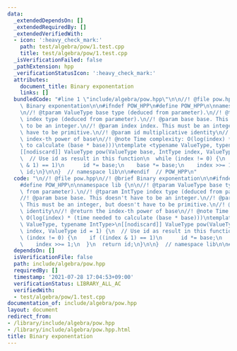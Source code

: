 ```yaml
---
data:
  _extendedDependsOn: []
  _extendedRequiredBy: []
  _extendedVerifiedWith:
  - icon: ':heavy_check_mark:'
    path: test/algebra/pow/1.test.cpp
    title: test/algebra/pow/1.test.cpp
  _isVerificationFailed: false
  _pathExtension: hpp
  _verificationStatusIcon: ':heavy_check_mark:'
  attributes:
    document_title: Binary exponentation
    links: []
  bundledCode: "#line 1 \"include/algebra/pow.hpp\"\n\n//! @file pow.hpp\n//! @brief\
    \ Binary exponentation\n\n#ifndef POW_HPP\n#define POW_HPP\n\nnamespace lib {\n\
    \n//! @tparam ValueType base type (deduced from parameter).\n//! @tparam IntType\
    \ index type (deduced from parameter).\n//! @param base base. This doesn't have\
    \ to be an integer.\n//! @param index index. This must be an integer, but doesn't\
    \ have to be primitive.\n//! @param id multiplicative identity\n//! @return the\
    \ index-th power of base\n//! @note Time complexity: O(log(index) * (time needed\
    \ to calculate (base * base)))\ntemplate <typename ValueType, typename IntType>\n\
    [[nodiscard]] ValueType pow(ValueType base, IntType index, ValueType id = 1) {\n\
    \  // Use id as result in this function\n  while (index != 0) {\n    if ((index\
    \ & 1) == 1)\n      id *= base;\n    base *= base;\n    index >>= 1;\n  }\n  return\
    \ id;\n}\n\n}  // namespace lib\n\n#endif  // POW_HPP\n"
  code: "\n//! @file pow.hpp\n//! @brief Binary exponentation\n\n#ifndef POW_HPP\n\
    #define POW_HPP\n\nnamespace lib {\n\n//! @tparam ValueType base type (deduced\
    \ from parameter).\n//! @tparam IntType index type (deduced from parameter).\n\
    //! @param base base. This doesn't have to be an integer.\n//! @param index index.\
    \ This must be an integer, but doesn't have to be primitive.\n//! @param id multiplicative\
    \ identity\n//! @return the index-th power of base\n//! @note Time complexity:\
    \ O(log(index) * (time needed to calculate (base * base)))\ntemplate <typename\
    \ ValueType, typename IntType>\n[[nodiscard]] ValueType pow(ValueType base, IntType\
    \ index, ValueType id = 1) {\n  // Use id as result in this function\n  while\
    \ (index != 0) {\n    if ((index & 1) == 1)\n      id *= base;\n    base *= base;\n\
    \    index >>= 1;\n  }\n  return id;\n}\n\n}  // namespace lib\n\n#endif  // POW_HPP\n"
  dependsOn: []
  isVerificationFile: false
  path: include/algebra/pow.hpp
  requiredBy: []
  timestamp: '2021-07-28 17:04:53+09:00'
  verificationStatus: LIBRARY_ALL_AC
  verifiedWith:
  - test/algebra/pow/1.test.cpp
documentation_of: include/algebra/pow.hpp
layout: document
redirect_from:
- /library/include/algebra/pow.hpp
- /library/include/algebra/pow.hpp.html
title: Binary exponentation
---
```

